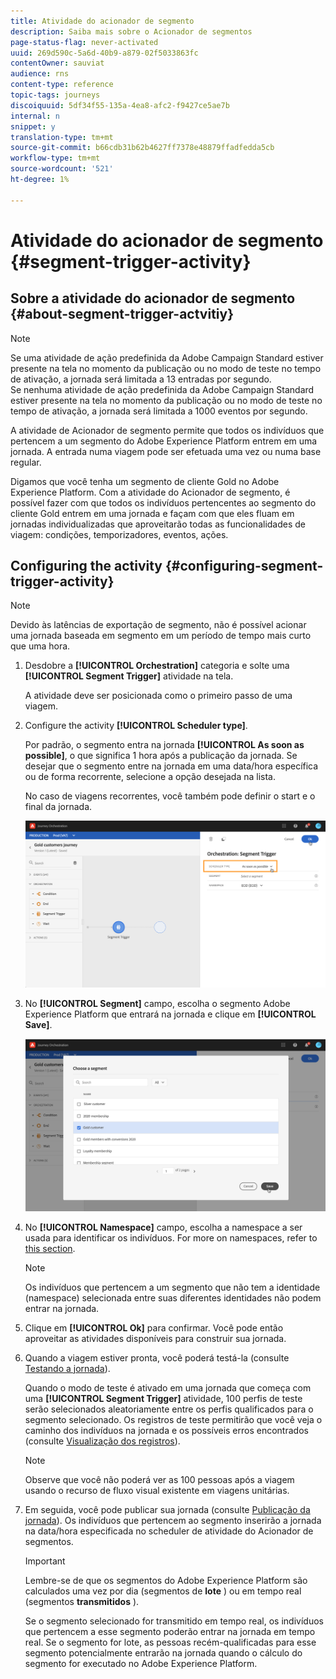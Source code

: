 ```yaml
---
title: Atividade do acionador de segmento
description: Saiba mais sobre o Acionador de segmentos
page-status-flag: never-activated
uuid: 269d590c-5a6d-40b9-a879-02f5033863fc
contentOwner: sauviat
audience: rns
content-type: reference
topic-tags: journeys
discoiquuid: 5df34f55-135a-4ea8-afc2-f9427ce5ae7b
internal: n
snippet: y
translation-type: tm+mt
source-git-commit: b66cdb31b62b4627ff7378e48879ffadfedda5cb
workflow-type: tm+mt
source-wordcount: '521'
ht-degree: 1%

---
```



# Atividade do acionador de segmento {#segment-trigger-activity}

## Sobre a atividade do acionador de segmento {#about-segment-trigger-actvitiy}

>[!NOTE]
>
>Se uma atividade de ação predefinida da Adobe Campaign Standard estiver presente na tela no momento da publicação ou no modo de teste no tempo de ativação, a jornada será limitada a 13 entradas por segundo. <br>Se nenhuma atividade de ação predefinida da Adobe Campaign Standard estiver presente na tela no momento da publicação ou no modo de teste no tempo de ativação, a jornada será limitada a 1000 eventos por segundo.

A atividade de Acionador de segmento permite que todos os indivíduos que pertencem a um segmento do Adobe Experience Platform entrem em uma jornada. A entrada numa viagem pode ser efetuada uma vez ou numa base regular.

Digamos que você tenha um segmento de cliente Gold no Adobe Experience Platform. Com a atividade do Acionador de segmento, é possível fazer com que todos os indivíduos pertencentes ao segmento do cliente Gold entrem em uma jornada e façam com que eles fluam em jornadas individualizadas que aproveitarão todas as funcionalidades de viagem: condições, temporizadores, eventos, ações.

## Configuring the activity {#configuring-segment-trigger-activity}

>[!NOTE]
>
>Devido às latências de exportação de segmento, não é possível acionar uma jornada baseada em segmento em um período de tempo mais curto que uma hora.

1. Desdobre a **[!UICONTROL Orchestration]** categoria e solte uma **[!UICONTROL Segment Trigger]** atividade na tela.

   A atividade deve ser posicionada como o primeiro passo de uma viagem.

1. Configure the activity **[!UICONTROL Scheduler type]**.

   Por padrão, o segmento entra na jornada **[!UICONTROL As soon as possible]**, o que significa 1 hora após a publicação da jornada. Se desejar que o segmento entre na jornada em uma data/hora específica ou de forma recorrente, selecione a opção desejada na lista.

   No caso de viagens recorrentes, você também pode definir o start e o final da jornada.

   ![](../assets/segment-trigger-schedule.png)

1. No **[!UICONTROL Segment]** campo, escolha o segmento Adobe Experience Platform que entrará na jornada e clique em **[!UICONTROL Save]**.

   ![](../assets/segment-trigger-segment-selection.png)

1. No **[!UICONTROL Namespace]** campo, escolha a namespace a ser usada para identificar os indivíduos. For more on namespaces, refer to [this section](../event/selecting-the-namespace.md).

   >[!NOTE]
   >
   >Os indivíduos que pertencem a um segmento que não tem a identidade (namespace) selecionada entre suas diferentes identidades não podem entrar na jornada.

1. Clique em **[!UICONTROL Ok]** para confirmar. Você pode então aproveitar as atividades disponíveis para construir sua jornada.

1. Quando a viagem estiver pronta, você poderá testá-la (consulte [Testando a jornada](../building-journeys/testing-the-journey.md)).

   Quando o modo de teste é ativado em uma jornada que começa com uma **[!UICONTROL Segment Trigger]** atividade, 100 perfis de teste serão selecionados aleatoriamente entre os perfis qualificados para o segmento selecionado. Os registros de teste permitirão que você veja o caminho dos indivíduos na jornada e os possíveis erros encontrados (consulte [Visualização dos registros](../building-journeys/testing-the-journey.md#viewing_logs)).

   >[!NOTE]
   >
   >Observe que você não poderá ver as 100 pessoas após a viagem usando o recurso de fluxo visual existente em viagens unitárias.

1. Em seguida, você pode publicar sua jornada (consulte [Publicação da jornada](../building-journeys/publishing-the-journey.md)). Os indivíduos que pertencem ao segmento inserirão a jornada na data/hora especificada no scheduler de atividade do Acionador de segmentos.

   >[!IMPORTANT]
   >
   >Lembre-se de que os segmentos do Adobe Experience Platform são calculados uma vez por dia (segmentos de **lote** ) ou em tempo real (segmentos **transmitidos** ).
   >
   >Se o segmento selecionado for transmitido em tempo real, os indivíduos que pertencem a esse segmento poderão entrar na jornada em tempo real. Se o segmento for lote, as pessoas recém-qualificadas para esse segmento potencialmente entrarão na jornada quando o cálculo do segmento for executado no Adobe Experience Platform.
